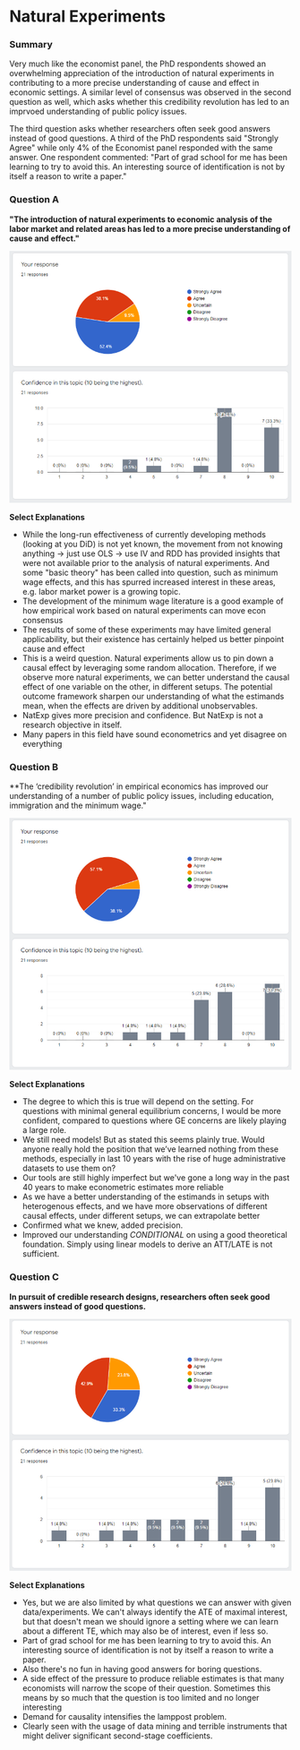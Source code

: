 # Natural Experiments

### Summary

Very much like the economist panel, the PhD respondents showed an overwhelming appreciation of the introduction of natural experiments in contributing to a more precise understanding of cause and effect in economic settings. A similar level of consensus was observed in the second question as well, which asks whether this credibility revolution has led to an imprvoed understanding of public policy issues.

The third question asks whether researchers often seek good answers instead of good questions. A third of the PhD respondents said "Strongly Agree" while only 4% of the Economist panel responded with the same answer. One respondent commented: "Part of grad school for me has been learning to try to avoid this. An interesting source of identification is not by itself a reason to write a paper."

### Question A
**"The introduction of natural experiments to economic analysis of the labor market and related areas has led to a more precise understanding of cause and effect."**

![Results for Question A](/assets/img/05_naturalexperiments_01.png)

**Select Explanations**
- While the long-run effectiveness of currently developing methods (looking at you DiD) is not yet known, the movement from not knowing anything -> just use OLS -> use IV and RDD has provided insights that were not available prior to the analysis of natural experiments. And some "basic theory" has been called into question, such as minimum wage effects, and this has spurred increased interest in these areas, e.g. labor market power is a growing topic.
- The development of the minimum wage literature is a good example of how empirical work based on natural experiments can move econ consensus
- The results of some of these experiments may have limited general applicability, but their existence has certainly helped us better pinpoint cause and effect
- This is a weird question. Natural experiments allow us to pin down a causal effect by leveraging some random allocation. Therefore, if we observe more natural experiments, we can better understand the causal effect of one variable on the other, in different setups. The potential outcome framework sharpen our understanding of what the estimands mean, when the effects are driven by additional unobservables.
- NatExp gives more precision and confidence. But NatExp is not a research objective in itself.
- Many papers in this field have sound econometrics and yet disagree on everything

### Question B
**The ‘credibility revolution’ in empirical economics has improved our understanding of a number of public policy issues, including education, immigration and the minimum wage."

![Results for Question A](/assets/img/05_naturalexperiments_02.png)

**Select Explanations**
- The degree to which this is true will depend on the setting. For questions with minimal general equilibrium concerns, I would be more confident, compared to questions where GE concerns are likely playing a large role.
- We still need models! But as stated this seems plainly true. Would anyone really hold the position that we’ve learned nothing from these methods, especially in last 10 years with the rise of huge administrative datasets to use them on?
- Our tools are still highly imperfect but we've gone a long way in the past 40 years to make econometric estimates more reliable
- As we have a better understanding of the estimands in setups with heterogenous effects, and we have more observations of different causal effects, under different setups, we can extrapolate better
- Confirmed what we knew, added precision.
- Improved our understanding *CONDITIONAL* on using a good theoretical foundation. Simply using linear models to derive an ATT/LATE is not sufficient.

### Question C
**In pursuit of credible research designs, researchers often seek good answers instead of good questions.**

![Results for Question A](/assets/img/05_naturalexperiments_03.png)

**Select Explanations**
- Yes, but we are also limited by what questions we can answer with given data/experiments. We can't always identify the ATE of maximal interest, but that doesn't mean we should ignore a setting where we can learn about a different TE, which may also be of interest, even if less so.
- Part of grad school for me has been learning to try to avoid this. An interesting source of identification is not by itself a reason to write a paper.
- Also there's no fun in having good answers for boring questions.
- A side effect of the pressure to produce reliable estimates is that many economists will narrow the scope of their question. Sometimes this means by so much that the question is too limited and no longer interesting
- Demand for causality intensifies the lamppost problem.
- Clearly seen with the usage of data mining and terrible instruments that might deliver significant second-stage coefficients.
